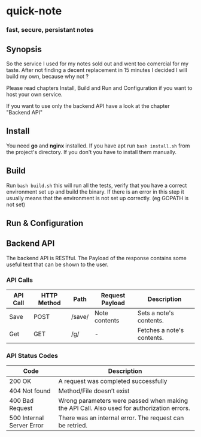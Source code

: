 # quick-note 
### fast, secure, persistant notes


## Synopsis

So the service I used for my notes sold out and went too comercial for my taste. After not finding a decent replacement in 15 minutes I decided  I will build my own, because why not ?



Please read chapters Install, Build and Run and Configuration if you want to host your own service. 

If you want to use only the backend API have a look at the chapter "Backend API"


## Install
You need **go** and **nginx** installed. If you have apt run ``bash install.sh`` from the project's directory. 
If you don't you have to install them manually.

## Build
Run ``bash build.sh`` this will run all the tests, verify that you have a correct environment set up and build the binary. If there is an error in this step it usually means that the environment is not set up correctly. (eg GOPATH is not set)

## Run & Configuration

## Backend API
The backend API is RESTful. The Payload of the response contains some useful text that can be shown to the user.

### API Calls
| API Call | HTTP Method | Path              | Request Payload              | Description                                                                                                                                     |
|----------|-------------|-------------------|------------------------------|-------------------------------------------------------------------------------------------------------------------------------------------------|
| Save      | POST        | /save/             |Note contents | Sets a note's contents. |
| Get    | GET         | /g/<noteid>  | -                            | Fetches a note's contents.|           

### API Status Codes

| Code                      | Description                                              |
|---------------------------|----------------------------------------------------------|
| 200 OK                    | A request was completed successfully                     |
| 404 Not found             | Method/File doesn’t exist                                |
| 400 Bad Request           | Wrong parameters were passed when making the API Call. Also used for authorization errors.   |
| 500 Internal Server Error | There was an internal error. The request can be retried. |  # quick-note
